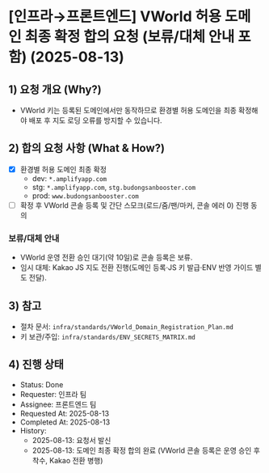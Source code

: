 # [인프라→프론트엔드] VWorld 허용 도메인 최종 확정 합의 요청 (보류/대체 안내 포함) (2025-08-13)

## 1) 요청 개요 (Why?)

- VWorld 키는 등록된 도메인에서만 동작하므로 환경별 허용 도메인을 최종 확정해야 배포 후 지도 로딩 오류를 방지할 수 있습니다.

## 2) 합의 요청 사항 (What & How?)

- [x] 환경별 허용 도메인 최종 확정
  - dev: `*.amplifyapp.com`
  - stg: `*.amplifyapp.com`, `stg.budongsanbooster.com`
  - prod: `www.budongsanbooster.com`
- [ ] 확정 후 VWorld 콘솔 등록 및 간단 스모크(로드/줌/팬/마커, 콘솔 에러 0) 진행 동의

### 보류/대체 안내

- VWorld 운영 전환 승인 대기(약 10일)로 콘솔 등록은 보류.
- 임시 대체: Kakao JS 지도 전환 진행(도메인 등록·JS 키 발급·ENV 반영 가이드 별도 전달).

## 3) 참고

- 절차 문서: `infra/standards/VWorld_Domain_Registration_Plan.md`
- 키 보관/주입: `infra/standards/ENV_SECRETS_MATRIX.md`

## 4) 진행 상태

- Status: Done
- Requester: 인프라 팀
- Assignee: 프론트엔드 팀
- Requested At: 2025-08-13
- Completed At: 2025-08-13
- History:
  - 2025-08-13: 요청서 발신
  - 2025-08-13: 도메인 최종 확정 합의 완료 (VWorld 콘솔 등록은 운영 승인 후 착수, Kakao 전환 병행)
